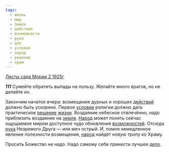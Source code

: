 ```yaml
---
tags:
  - жизнь
  - мир
  - Земля
  - действие
  - возможности
  - рука
  - дел
  - условие
  - народ
  - решение
  - храм
---
```


[Листы сада Мории 2 1925г](/agni/1925)

___111___
Сумейте обратить выпады на пользу. Желайте много врагов, но не делайте их.   

Закончим начатое вчера: возмещение дурных и хороших [действий](/tag/#действие) должно быть ускорено. Первое [условие](/tag/#условие) религии должно дать практическое [решение](/tag/#решение) [жизни](/tag/#жизнь). Воздаяние небесное отвлечённо, надо приблизить воздаяние на [земле](/tag/#Земля). [Народ](/tag/#[народ](/tag/#народ)) может понять сейчас ощущаемое миром доступное чудо обновления [возможностей](/tag/#возможности). Отсюда [рука](/tag/#рука) Незримого Друга — или меч острый. И, помня немедленное явление полезности возмещения, [народ](/tag/#народ) найдёт новую тропу ко Храму.   

Просить Божество не надо. Надо самому себе принести лучшее [дело](/tag/#дел).   

